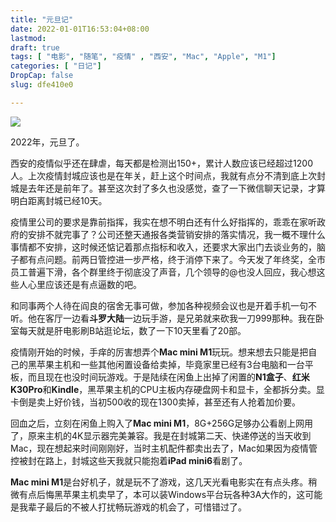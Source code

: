 ```yaml
---
title: "元旦记"
date: 2022-01-01T16:53:04+08:00
lastmod: 
draft: true
tags: [ "电影", "随笔", "疫情" , "西安", "Mac", "Apple", "M1"]
categories: [ "日记"]
DropCap: false
slug: dfe410e0

---
```


![](https://img-upyun.kekeyu.top/2343.jpeg)

2022年，元旦了。

西安的疫情似乎还在肆虐，每天都是检测出150+，累计人数应该已经超过1200人。上次疫情封城应该也是在年关，赶上这个时间点，我就有点分不清到底上次封城是去年还是前年了。甚至这次封了多久也没感觉，查了一下微信聊天记录，才算明白距离封城已经10天。

疫情里公司的要求是靠前指挥，我实在想不明白还有什么好指挥的，乖乖在家听政府的安排不就完事了？公司还整天通报各类营销安排的落实情况，我一概不理什么事情都不安排，这时候还惦记着那点指标和收入，还要求大家出门去谈业务的，脑子都有点问题。前两日管控进一步严格，终于消停下来了。今天发了年终奖，全市员工普遍下滑，各个群里终于彻底没了声音，几个领导的@也没人回应，我心想这些人心里应该还是有点逼数的吧。

和同事两个人待在阎良的宿舍无事可做，参加各种视频会议也是开着手机一句不听。他在客厅一边看**斗罗大陆**一边玩手游，是兄弟就来砍我一刀999那种。我在卧室每天就是肝电影刷B站逛论坛，数了一下10天里看了20部。

疫情刚开始的时候，手痒的厉害想弄个**Mac mini M1**玩玩。想来想去只能是把自己的黑苹果主机和一些其他闲置设备给卖掉，毕竟家里已经有3台电脑和一台平板，而且现在也没时间玩游戏。于是陆续在闲鱼上出掉了闲置的**N1盒子**、**红米K30Pro**和**Kindle**，黑苹果主机的CPU主板内存硬盘网卡和显卡，全都拆分卖。显卡倒是卖上好价钱，当初500收的现在1300卖掉，甚至还有人抢着加价要。

回血之后，立刻在闲鱼上购入了**Mac mini M1**，8G+256G足够办公看剧上网用了，原来主机的4K显示器完美兼容。我是在封城第二天、快递停送的当天收到Mac，现在想起来时间刚刚好，当时主机配件都卖出去了，Mac如果因为疫情管控被封在路上，封城这些天我就只能抱着**iPad mini6**看剧了。

**Mac mini M1**是台好机子，就是玩不了游戏，这几天光看电影实在有点头疼。稍微有点后悔黑苹果主机卖早了，本可以装Windows平台玩各种3A大作的，这可能是我辈子最后的不被人打扰畅玩游戏的机会了，可惜错过了。
